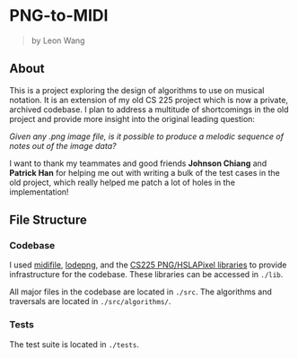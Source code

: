 # PNG-to-MIDI

> by Leon Wang

## About

This is a project exploring the design of algorithms to use on musical notation. It is an extension of my old CS 225 project which is now a private, archived codebase. I plan to address a multitude of shortcomings in the old project and provide more insight into the original leading question: 

*Given any .png image file, is it possible to produce a melodic sequence of notes out of the image data?*

I want to thank my teammates and good friends **Johnson Chiang** and **Patrick Han** for helping me out with writing a bulk of the test cases in the old project, which really helped me patch a lot of holes in the implementation!

## File Structure

### Codebase

I used [midifile](https://github.com/craigsapp/midifile), [lodepng](https://github.com/lvandeve/lodepng), and the [CS225 PNG/HSLAPixel libraries](https://github.com/cs225-illinois/release-f22/tree/main/mp_stickers/lib) to provide infrastructure for the codebase. These libraries can be accessed in `./lib`.

All major files in the codebase are located in `./src`. The algorithms and traversals are located in `./src/algorithms/`. 

### Tests

The test suite is located in `./tests`.
